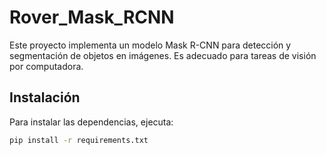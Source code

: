 # Rover_Mask_RCNN

Este proyecto implementa un modelo Mask R-CNN para detección y segmentación de objetos en imágenes. Es adecuado para tareas de visión por computadora.

## Instalación

Para instalar las dependencias, ejecuta:

```bash
pip install -r requirements.txt
```
